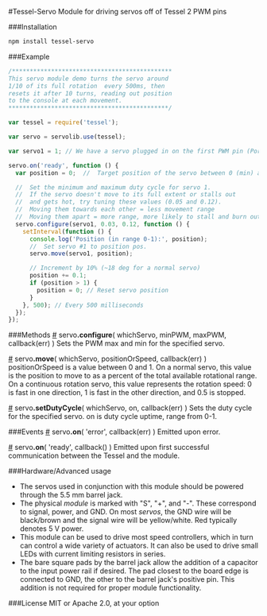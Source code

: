 #Tessel-Servo
Module for driving servos off of Tessel 2 PWM pins


###Installation
```sh
npm install tessel-servo
```

###Example
```js
/*********************************************
This servo module demo turns the servo around
1/10 of its full rotation  every 500ms, then
resets it after 10 turns, reading out position
to the console at each movement.
*********************************************/

var tessel = require('tessel');

var servo = servolib.use(tessel);

var servo1 = 1; // We have a servo plugged in on the first PWM pin (Port A, tx)

servo.on('ready', function () {
  var position = 0;  //  Target position of the servo between 0 (min) and 1 (max).

  //  Set the minimum and maximum duty cycle for servo 1.
  //  If the servo doesn't move to its full extent or stalls out
  //  and gets hot, try tuning these values (0.05 and 0.12).
  //  Moving them towards each other = less movement range
  //  Moving them apart = more range, more likely to stall and burn out
  servo.configure(servo1, 0.03, 0.12, function () {
    setInterval(function () {
      console.log('Position (in range 0-1):', position);
      //  Set servo #1 to position pos.
      servo.move(servo1, position);

      // Increment by 10% (~18 deg for a normal servo)
      position += 0.1;
      if (position > 1) {
        position = 0; // Reset servo position
      }
    }, 500); // Every 500 milliseconds
  });
});
```

###Methods
&#x20;<a href="#api-servo-configure-whichServo-minPWM-maxPWM-callback-Sets-the-PWM-max-and-min-for-the-specified-servo" name="api-servo-configure-whichServo-minPWM-maxPWM-callback-Sets-the-PWM-max-and-min-for-the-specified-servo">#</a> servo<b>.configure</b>( whichServo, minPWM, maxPWM, callback(err) ) Sets the PWM max and min for the specified servo.  

&#x20;<a href="#api-servo-move-whichServo-positionOrSpeed-callback-positionOrSpeed-is-a-value-between-0-and-1-On-a-normal-servo-this-value-is-the-position-to-move-to-as-a-percent-of-the-total-available-rotational-range-On-a-continuous-rotation-servo-this-value-represents-the-rotation-speed-0-is-fast-in-one-direction-1-is-fast-in-the-other-direction-and-0-5-is-stopped" name="api-servo-move-whichServo-positionOrSpeed-callback-positionOrSpeed-is-a-value-between-0-and-1-On-a-normal-servo-this-value-is-the-position-to-move-to-as-a-percent-of-the-total-available-rotational-range-On-a-continuous-rotation-servo-this-value-represents-the-rotation-speed-0-is-fast-in-one-direction-1-is-fast-in-the-other-direction-and-0-5-is-stopped">#</a> servo<b>.move</b>( whichServo, positionOrSpeed, callback(err) ) positionOrSpeed is a value between 0 and 1. On a normal servo, this value is the position to move to as a percent of the total available rotational range. On a continuous rotation servo, this value represents the rotation speed: 0 is fast in one direction, 1 is fast in the other direction, and 0.5 is stopped.  

&#x20;<a href="#api-servo-setDutyCycle-whichServo-on-callback-Sets-the-duty-cycle-for-the-specified-servo-on-is-duty-cycle-uptime-range-from-0-1" name="api-servo-setDutyCycle-whichServo-on-callback-Sets-the-duty-cycle-for-the-specified-servo-on-is-duty-cycle-uptime-range-from-0-1">#</a> servo<b>.setDutyCycle</b>( whichServo, on, callback(err) ) Sets the duty cycle for the specified servo. on is duty cycle uptime, range from 0-1.  

###Events
&#x20;<a href="#api-servo-on-error-callback-err-Emitted-upon-error" name="api-servo-on-error-callback-err-Emitted-upon-error">#</a> servo<b>.on</b>( 'error', callback(err) ) Emitted upon error.  

&#x20;<a href="#api-servo-on-ready-callback-Emitted-upon-first-successful-communication-between-the-Tessel-and-the-module" name="api-servo-on-ready-callback-Emitted-upon-first-successful-communication-between-the-Tessel-and-the-module">#</a> servo<b>.on</b>( 'ready', callback() ) Emitted upon first successful communication between the Tessel and the module.  

###Hardware/Advanced usage
*  The servos used in conjunction with this module should be powered through the 5.5 mm barrel jack.
*  The physical *module* is marked with "S", "+", and "-". These correspond to signal, power, and GND. On most *servos*, the GND wire will be black/brown and the signal wire will be yellow/white. Red typically denotes 5 V power.
*  This module can be used to drive most speed controllers, which in turn can control a wide variety of actuators. It can also be used to drive small LEDs with current limiting resistors in series.
*  The bare square pads by the barrel jack allow the addition of a capacitor to the input power rail if desired. The pad closest to the board edge is connected to GND, the other to the barrel jack's positive pin. This addition is not required for proper module functionality.

###License
MIT or Apache 2.0, at your option
